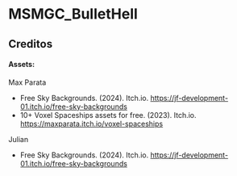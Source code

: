 # MSMGC_BulletHell



## Creditos

#### Assets:
Max Parata
- Free Sky Backgrounds. (2024). Itch.io. https://jf-development-01.itch.io/free-sky-backgrounds
- 10+ Voxel Spaceships assets for free. (2023). Itch.io. https://maxparata.itch.io/voxel-spaceships

Julian
- Free Sky Backgrounds. (2024). Itch.io. https://jf-development-01.itch.io/free-sky-backgrounds
